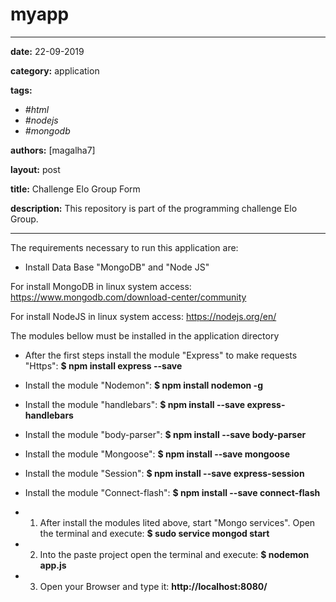 # myapp
---
**date:** 22-09-2019

**category:** application

**tags:**
  - *#html*
  - *#nodejs*
  - *#mongodb*

**authors:** [magalha7]

**layout:** post

**title:** Challenge Elo Group Form

**description:**  This repository is part of the programming challenge Elo Group.

---


The requirements necessary to run this application are:
- Install Data Base "MongoDB" and "Node JS"

For install MongoDB in linux system access:
https://www.mongodb.com/download-center/community

For install NodeJS in linux system access:
https://nodejs.org/en/

The modules bellow must be installed in the application directory

- After the first steps install the module "Express" to make requests "Https": 
**$ npm install express --save**

- Install the module "Nodemon":
**$ npm install nodemon -g** 

- Install the module "handlebars":
**$ npm install --save express-handlebars**

- Install the module "body-parser":
**$ npm install --save body-parser**

- Install the module "Mongoose": 
**$ npm install --save mongoose**

- Install the module "Session": 
**$ npm install --save express-session**

- Install the module "Connect-flash": 
**$ npm install --save connect-flash**

- 1) After install the modules lited above, start "Mongo services". Open the terminal and execute: **$ sudo service mongod start**
- 2) Into the paste project open the terminal and execute: **$ nodemon app.js**
- 3) Open your Browser and type it: **http://localhost:8080/**  
